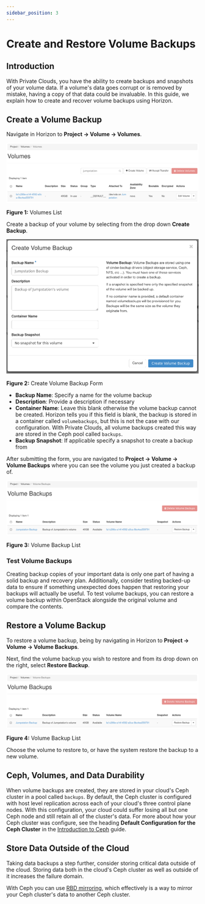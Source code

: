 ```yaml
---
sidebar_position: 3
---
```

# Create and Restore Volume Backups

## Introduction

With Private Clouds, you have the ability to create backups and
snapshots of your volume data. If a volume's data goes corrupt or is
removed by mistake, having a copy of that data could be invaluable. In
this guide, we explain how to create and recover volume backups using
Horizon.

## Create a Volume Backup

Navigate in Horizon to **Project -\> Volume -\> Volumes**.

![image](images/jumpstation-volume-list.png)

**Figure 1:** Volumes List

Create a backup of your volume by selecting from the drop down **Create
Backup**.

![image](images/create-volume-backup.png)

**Figure 2:** Create Volume Backup Form

- **Backup Name**: Specify a name for the volume backup
- **Description**: Provide a description if necessary
- **Container Name**: Leave this blank otherwise the volume backup
    cannot be created. Horizon tells you if this field is blank, the
    backup is stored in a container called `volumebackups`, but this is
    not the case with our configuration. With Private Clouds, all volume
    backups created this way are stored in the Ceph pool called
    `backups`.
- **Backup Snapshot**: If applicable specify a snapshot to create a
    backup from

After submitting the form, you are navigated to **Project -\> Volume -\>
Volume Backups** where you can see the volume you just created a backup
of.

![image](images/volume-backup-list.png)

**Figure 3:** Volume Backup List

### Test Volume Backups

Creating backup copies of your important data is only one part of having
a solid backup and recovery plan. Additionally, consider testing
backed-up data to ensure if something unexpected does happen that
restoring your backups will actually be useful. To test volume backups,
you can restore a volume backup within OpenStack alongside the original
volume and compare the contents.

## Restore a Volume Backup

To restore a volume backup, being by navigating in Horizon to **Project
-\> Volume -\> Volume Backups**.

Next, find the volume backup you wish to restore and from its drop down
on the right, select **Restore Backup**.

![image](images/restore-volume-backup.png)

**Figure 4:** Volume Backup List

Choose the volume to restore to, or have the system restore the backup
to a new volume.

## Ceph, Volumes, and Data Durability

When volume backups are created, they are stored in your cloud's Ceph
cluster in a pool called `backups`. By default, the Ceph cluster is
configured with host level replication across each of your cloud's three
control plane nodes. With this configuration, your cloud could suffer
losing all but one Ceph node and still retain all of the cluster's data.
For more about how your Ceph cluster was configure, see the heading
**Default Configuration for the Ceph Cluster** in the
[Introduction to Ceph](../day-2/introduction-to-ceph) guide.

## Store Data Outside of the Cloud

Taking data backups a step further, consider storing critical data
outside of the cloud. Storing data both in the cloud's Ceph cluster as
well as outside of it increases the failure domain.

With Ceph you can use [RBD mirroring](https://docs.ceph.com/en/latest/rbd/rbd-mirroring/),
which effectively is a way to mirror your Ceph cluster's data to another Ceph
cluster.
